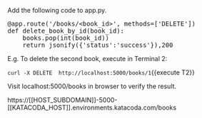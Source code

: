 Add the following code to app.py.

<pre class="file" data-filename="app.py" data-target="insert" data-marker="#TODO-delete_book_by_id">
@app.route('/books/&lt;book_id>', methods=['DELETE'])
def delete_book_by_id(book_id):
    books.pop(int(book_id))
    return jsonify({'status':'success'}),200 
</pre>


E.g. To delete the second book, execute in Terminal 2:

`curl -X DELETE  http://localhost:5000/books/1`{{execute T2}}


Visit localhost:5000/books in browser to verify the result.

https://[[HOST_SUBDOMAIN]]-5000-[[KATACODA_HOST]].environments.katacoda.com/books 
